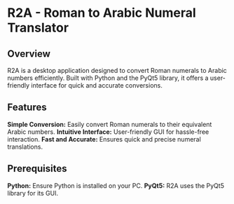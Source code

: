 # R2A - Roman to Arabic Numeral Translator
## Overview
R2A is a desktop application designed to convert Roman numerals to Arabic numbers efficiently. 
Built with Python and the PyQt5 library, it offers a user-friendly interface for quick and accurate conversions.

## Features
**Simple Conversion:** Easily convert Roman numerals to their equivalent Arabic numbers.
**Intuitive Interface:** User-friendly GUI for hassle-free interaction.
**Fast and Accurate:** Ensures quick and precise numeral translations.

## Prerequisites
**Python:** Ensure Python is installed on your PC.
**PyQt5:** R2A uses the PyQt5 library for its GUI.
